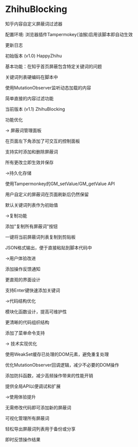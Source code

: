 # ZhihuBlocking

知乎内容自定义屏蔽词过滤器

配置环境: 浏览器插件Tampermokey(油猴)启用该脚本即自动生效




更新日志

初始版本 (v1.0) HappyZhihu

基本功能：在知乎首页屏蔽包含特定关键词的问题

关键词列表硬编码在脚本中

使用MutationObserver监听动态加载的内容

简单直接的内容过滤功能

当前版本 (v1.1) ZhihuBlocking

功能优化

-> 屏蔽词管理面板

在页面左下角添加了可交互的控制面板

支持实时添加和删除屏蔽词

所有更改立即生效并保存

->持久化存储

使用Tampermonkey的GM_setValue/GM_getValue API

用户自定义的屏蔽词在页面刷新后仍然保留

默认关键词列表作为初始值

->复制功能

添加"复制所有屏蔽词"按钮

一键将当前屏蔽词列表复制到剪贴板

JSON格式输出，便于直接粘贴到脚本代码中

->用户体验改进

添加操作反馈通知

更直观的界面设计

支持Enter键快速添加关键词

->代码结构优化

模块化函数设计，提高可维护性

更清晰的代码组织结构

添加了菜单命令支持

-> 技术实现优化

使用WeakSet缓存已处理的DOM元素，避免重复处理

优化MutationObserver回调逻辑，减少不必要的DOM操作

添加防抖函数，减少高频操作带来的性能开销

提供全局API以便调试和扩展

->使用体验提升

无需修改代码即可添加新的屏蔽词

可视化管理所有屏蔽词

轻松导出屏蔽词列表用于备份或分享

即时反馈操作结果